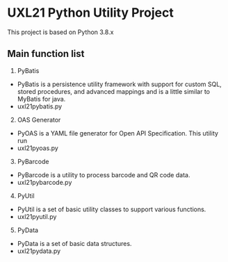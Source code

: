 # UXL21 Python Utility Project
  This project is based on Python 3.8.x


## Main function list

1. PyBatis
 - PyBatis is a persistence utility framework with support for custom SQL, stored procedures, and advanced mappings and is a little similar to MyBatis for java.
 - uxl21pybatis.py


2. OAS Generator
 - PyOAS is a YAML file generator for Open API Specification. This utility run
 - uxl21pyoas.py


3. PyBarcode
 - PyBarcode is a utility to process barcode and QR code data.
 - uxl21pybarcode.py


4. PyUtil
 - PyUtil is a set of basic utility classes to support various functions.
 - uxl21pyutil.py


5. PyData
 - PyData is a set of basic data structures.
 - uxl21pydata.py
